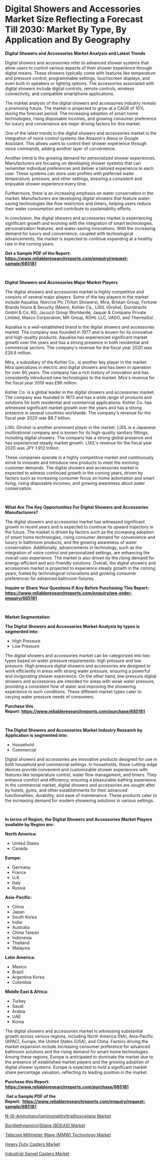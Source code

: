 <p><h1>Digital Showers and Accessories Market Size Reflecting a Forecast Till 2030: Market By Type, By Application and By Geography</h1></p><p><strong>Digital Showers and Accessories Market Analysis and Latest Trends</strong></p>
<p><p>Digital showers and accessories refer to advanced shower systems that allow users to control various aspects of their shower experience through digital means. These showers typically come with features like temperature and pressure control, programmable settings, touchscreen displays, and even built-in speakers or lighting options. The accessories associated with digital showers include digital controls, remote controls, wireless connectivity, and compatible smartphone applications.</p><p>The market analysis of the digital showers and accessories industry reveals a promising future. The market is projected to grow at a CAGR of 10% during the forecast period. The increasing adoption of smart home technologies, rising disposable incomes, and growing consumer preference for luxury and convenience are major driving factors for this market.</p><p>One of the latest trends in the digital showers and accessories market is the integration of voice control systems like Amazon's Alexa or Google Assistant. This allows users to control their shower experience through voice commands, adding another layer of convenience.</p><p>Another trend is the growing demand for personalized shower experiences. Manufacturers are focusing on developing shower systems that can remember individual preferences and deliver a tailored experience to each user. These systems can store user profiles with preferred water temperature, pressure, and other settings, ensuring a consistent and enjoyable shower experience every time.</p><p>Furthermore, there is an increasing emphasis on water conservation in the market. Manufacturers are developing digital showers that feature water-saving technologies like flow restrictors and timers, helping users reduce their water consumption and contribute to sustainability efforts.</p><p>In conclusion, the digital showers and accessories market is experiencing significant growth and evolving with the integration of smart technologies, personalization features, and water-saving innovations. With the increasing demand for luxury and convenience, coupled with technological advancements, the market is expected to continue expanding at a healthy rate in the coming years.</p></p>
<p><strong>Get a Sample PDF of the Report:&nbsp; <a href="https://www.reliableresearchreports.com/enquiry/request-sample/685181">https://www.reliableresearchreports.com/enquiry/request-sample/685181</a></strong></p>
<p>&nbsp;</p>
<p><strong>Digital Showers and Accessories Major Market Players</strong></p>
<p><p>The digital showers and accessories market is highly competitive and consists of several major players. Some of the key players in the market include Aqualisa, Norcros Plc (Triton Showers), Mira, Bristan Group, Fortune Brands Home & Security (Moen), Kohler Co., LIXIL (Grohe), Dornbracht GmbH & Co. KG, Jacuzzi Group Worldwide, Jaquar & Company Private Limited, Masco Corporation, MX Group, ROHL LLC, VADO, and ThermaSol.</p><p>Aqualisa is a well-established brand in the digital showers and accessories market. The company was founded in 1977 and is known for its innovative and high-quality products. Aqualisa has experienced significant market growth over the years and has a strong presence in both residential and commercial sectors. The company's revenue for the fiscal year 2020 was £26.6 million.</p><p>Mira, a subsidiary of the Kohler Co., is another key player in the market. Mira specializes in electric and digital showers and has been in operation for over 90 years. The company has a rich history of innovation and has consistently introduced new technologies to the market. Mira's revenue for the fiscal year 2019 was £96 million.</p><p>Kohler Co. is a global leader in the digital showers and accessories market. The company was founded in 1873 and has a wide range of products and solutions for both residential and commercial applications. Kohler Co. has witnessed significant market growth over the years and has a strong presence in several countries worldwide. The company's revenue for the fiscal year 2020 was $8.7 billion.</p><p>LIXIL (Grohe) is another prominent player in the market. LIXIL is a Japanese multinational company and is known for its high-quality sanitary fittings, including digital showers. The company has a strong global presence and has experienced steady market growth. LIXIL's revenue for the fiscal year 2020 was JPY 1.912 trillion.</p><p>These companies operate in a highly competitive market and continuously strive to innovate and introduce new products to meet the evolving customer demands. The digital showers and accessories market is expected to witness continued growth in the coming years, driven by factors such as increasing consumer focus on home automation and smart living, rising disposable incomes, and growing awareness about water conservation.</p></p>
<p>&nbsp;</p>
<p><strong>What Are The Key Opportunities For Digital Showers and Accessories Manufacturers?</strong></p>
<p><p>The digital showers and accessories market has witnessed significant growth in recent years and is expected to continue its upward trajectory in the future. The market is driven by factors such as the increasing adoption of smart home technologies, rising consumer demand for convenience and luxury in bathroom products, and the growing awareness of water conservation. Additionally, advancements in technology, such as the integration of voice control and personalized settings, are enhancing the overall user experience. The market is also driven by the rising demand for energy-efficient and eco-friendly solutions. Overall, the digital showers and accessories market is projected to experience steady growth in the coming years, fueled by technological innovations and growing consumer preferences for advanced bathroom fixtures.</p></p>
<p><strong>Inquire or Share Your Questions If Any Before Purchasing This Report: <a href="https://www.reliableresearchreports.com/enquiry/pre-order-enquiry/685181">https://www.reliableresearchreports.com/enquiry/pre-order-enquiry/685181</a></strong></p>
<p>&nbsp;</p>
<p><strong>Market Segmentation</strong></p>
<p><strong>The Digital Showers and Accessories Market Analysis by types is segmented into:</strong></p>
<p><ul><li>High Pressure</li><li>Low Pressure</li></ul></p>
<p><p>The digital showers and accessories market can be categorized into two types based on water pressure requirements: high pressure and low pressure. High pressure digital showers and accessories are designed to work efficiently in areas with strong water pressure, ensuring a powerful and invigorating shower experience. On the other hand, low pressure digital showers and accessories are intended for areas with weak water pressure, providing a consistent flow of water and improving the showering experience in such conditions. These different market types cater to varying water pressure needs of consumers.</p></p>
<p><strong>Purchase this Report:&nbsp;<a href="https://www.reliableresearchreports.com/purchase/685181">https://www.reliableresearchreports.com/purchase/685181</a></strong></p>
<p>&nbsp;</p>
<p><strong>The Digital Showers and Accessories Market Industry Research by Application is segmented into:</strong></p>
<p><ul><li>Household</li><li>Commercial</li></ul></p>
<p><p>Digital showers and accessories are innovative products designed for use in both household and commercial settings. In households, these cutting-edge devices provide convenient and customizable shower experiences with features like temperature control, water flow management, and timers. They enhance comfort and efficiency, ensuring a pleasurable bathing experience. In the commercial market, digital showers and accessories are sought after by hotels, gyms, and other establishments for their advanced functionalities, durability, and ease of maintenance. These products cater to the increasing demand for modern showering solutions in various settings.</p></p>
<p>&nbsp;</p>
<p><strong>In terms of Region, the Digital Showers and Accessories Market Players available by Region are:</strong></p>
<p>
    <p> <strong> North America: </strong>
        <ul>
            <li>United States</li>
            <li>Canada</li>
        </ul>
        </p> 
    <p> <strong> Europe: </strong>
        <ul>
            <li>Germany</li>
            <li>France</li>
            <li>U.K.</li>
            <li>Italy</li>
            <li>Russia</li>
        </ul>
        </p> 
    <p> <strong> Asia-Pacific: </strong>
        <ul>
            <li>China</li>
            <li>Japan</li>
            <li>South Korea</li>
            <li>India</li>
            <li>Australia</li>
            <li>China Taiwan</li>
            <li>Indonesia</li>
            <li>Thailand</li>
            <li>Malaysia</li>
        </ul>
        </p> 
    <p> <strong> Latin America: </strong>
        <ul>
            <li>Mexico</li>
            <li>Brazil</li>
            <li>Argentina Korea</li>
            <li>Colombia</li>
        </ul>
        </p> 
    <p> <strong> Middle East & Africa: </strong>
        <ul>
            <li>Turkey</li>
            <li>Saudi</li>
            <li>Arabia</li>
            <li>UAE</li>
            <li>Korea</li>
        </ul>
    </p>
    </p>
<p><p>The digital showers and accessories market is witnessing substantial growth across various regions, including North America (NA), Asia-Pacific (APAC), Europe, the United States (USA), and China. Factors driving the market expansion include increasing consumer preference for advanced bathroom solutions and the rising demand for smart home technologies. Among these regions, Europe is anticipated to dominate the market due to the presence of established market players and the growing adoption of digital shower systems. Europe is expected to hold a significant market share percentage valuation, reflecting its leading position in the market.</p></p>
<p><strong>Purchase this Report: <a href="https://www.reliableresearchreports.com/purchase/685181">https://www.reliableresearchreports.com/purchase/685181</a></strong></p>
<p>&nbsp;<strong>Get a Sample PDF of the Report:&nbsp;&nbsp;<a href="https://www.reliableresearchreports.com/enquiry/request-sample/685181">https://www.reliableresearchreports.com/enquiry/request-sample/685181</a></strong></p>
<p><strong></strong></p>
<p><p><a href="https://www.linkedin.com/pulse/n-6-aminohexylaminomethyltriethoxysilane-market-size-2023-6p0pc/">N-(6-Aminohexyl)aminomethyltriethoxysilane Market</a></p><p><a href="https://www.linkedin.com/pulse/bisdiethylaminosilane-bdeas-market-size-growth-forecast-x49kc/">Bis(diethylamino)Silane (BDEAS) Market</a></p><p><a href="https://github.com/sndrkn/Market-Research-Report-List-1/blob/main/telecom-millimeter-wave-mmw-technology-market.md">Telecom Millimeter Wave (MMW) Technology Market</a></p><p><a href="https://medium.com/@russpollich/heavy-duty-casters-market-size-and-market-trends-complete-industry-overview-2023-to-2030-be7565ced42d">Heavy Duty Casters Market</a></p><p><a href="https://medium.com/@siennaferry2023/industrial-swivel-casters-market-trends-and-market-analysis-forecasted-for-period-2023-2030-2eb30caa06bb">Industrial Swivel Casters Market</a></p></p>